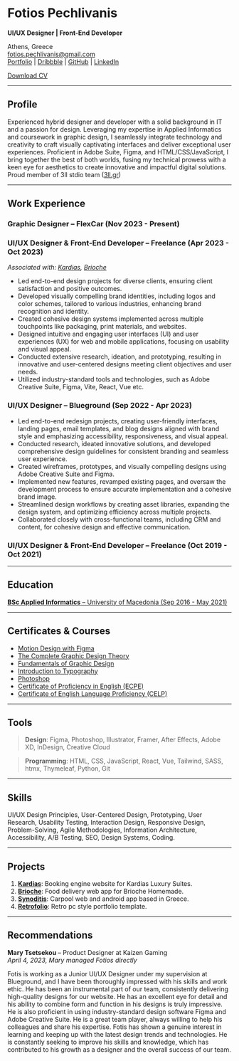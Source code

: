 # Fotios Pechlivanis

**UI/UX Designer | Front-End Developer**

Athens, Greece  
[fotios.pechlivanis@gmail.com](mailto:fotios.pechlivanis@gmail.com)  
[Portfolio](https://patriarxis.com) | [Dribbble](https://dribbble.com/patriarxis) | [GitHub](https://github.com/patriarxis) | [LinkedIn](https://linkedin.com/in/patriarxis)

[Download CV](cv/fotios-pechlivanis-cv.pdf)

---

## Profile

Experienced hybrid designer and developer with a solid background in IT and a passion for design. Leveraging my expertise in Applied Informatics and coursework in graphic design, I seamlessly integrate technology and creativity to craft visually captivating interfaces and deliver exceptional user experiences. Proficient in Adobe Suite, Figma, and HTML/CSS/JavaScript, I bring together the best of both worlds, fusing my technical prowess with a keen eye for aesthetics to create innovative and impactful digital solutions. Proud member of 3ll stdio team ([3ll.gr](https://3ll.gr))

---

## Work Experience

### Graphic Designer – FlexCar (Nov 2023 - Present)

### UI/UX Designer & Front-End Developer – Freelance (Apr 2023 - Oct 2023)

_Associated with: [Kardias](#/projects/kardias), [Brioche](#/projects/brioche)_

- Led end-to-end design projects for diverse clients, ensuring client satisfaction and positive outcomes.
- Developed visually compelling brand identities, including logos and color schemes, tailored to various industries, enhancing brand recognition and identity.
- Created cohesive design systems implemented across multiple touchpoints like packaging, print materials, and websites.
- Designed intuitive and engaging user interfaces (UI) and user experiences (UX) for web and mobile applications, focusing on usability and visual appeal.
- Conducted extensive research, ideation, and prototyping, resulting in innovative and user-centered designs meeting client objectives and user needs.
- Utilized industry-standard tools and technologies, such as Adobe Creative Suite, Figma, Vite, React, Vue etc.

### UI/UX Designer – Blueground (Sep 2022 - Apr 2023)

- Led end-to-end redesign projects, creating user-friendly interfaces, landing pages, email templates, and blog designs aligned with brand style and emphasizing accessibility, responsiveness, and visual appeal.
- Conducted research, ideated innovative solutions, and developed comprehensive design guidelines for consistent branding and seamless user experience.
- Created wireframes, prototypes, and visually compelling designs using Adobe Creative Suite and Figma.
- Implemented new features, revamped existing pages, and oversaw the development process to ensure accurate implementation and a cohesive brand image.
- Streamlined design workflows by creating asset libraries, expanding the design system, and optimizing efficiency across multiple projects.
- Collaborated closely with cross-functional teams, including CRM and content, for cohesive design and effective communication.

### UI/UX Designer & Front-End Developer – Freelance (Oct 2019 - Oct 2021)

---

## Education

[**BSc Applied Informatics** – University of Macedonia (Sep 2016 - May 2021)](https://patriarxis.com/certificates/bsc-applied-informatics-uom.pdf)

---

## Certificates & Courses

- [Motion Design with Figma](https://udemy-certificate.s3.amazonaws.com/pdf/UC-5b749fe8-8770-4df6-ad8a-2d3022d9228e.pdf)
- [The Complete Graphic Design Theory](https://udemy-certificate.s3.amazonaws.com/pdf/UC-746bc4e6-642f-4aba-87b4-d42952da2bea.pdf)
- [Fundamentals of Graphic Design](https://coursera.org/share/d0532c911f885c1b3505b74783894a88)
- [Introduction to Typography](https://coursera.org/share/1ec4d1ba7c3b3050ad1e92909c28dbc7)
- [Photoshop](https://patriarxis.com/certificates/photoshop.pdf)
- [Certificate of Proficiency in English (ECPE)](https://patriarxis.com/certificates/english-language/celp.jpg)
- [Certificate of English Language Proficiency (CELP)](https://patriarxis.com/certificates/english-language/ecpe.jpg)

---

## Tools

> **Design**:
> Figma, Photoshop, Illustrator, Framer, After Effects, Adobe XD, InDesign, Creative Cloud

> **Programming**:
> HTML, CSS, JavaScript, React, Vue, Tailwind, SASS, htmx, Thymeleaf, Python, Git

---

## Skills

UI/UX Design Principles, User-Centered Design, Prototyping, User Research, Usability Testing, Interaction Design, Responsive Design, Problem-Solving, Agile Methodologies, Information Architecture, Accessibility, A/B Testing, SEO, Design Systems, Coding.

---

## Projects

1. [**Kardias**](#/projects/kardias): Booking engine website for Kardias Luxury Suites.
2. [**Brioche**](#/projects/brioche): Food delivery web app for Brioche Homemade.
3. [**Synoditis**](#/projects/synoditis): Carpool web and android app based in Greece.
4. [**Retrofolio**](#/projects/retrofolio): Retro pc style portfolio template.

---

## Recommendations

**Mary Tsetsekou** – Product Designer at Kaizen Gaming  
_April 4, 2023, Mary managed Fotios directly_  

Fotis is working as a Junior UI/UX Designer under my supervision at Blueground, and I have been thoroughly impressed with his skills and work ethic. He has been an instrumental part of our team, consistently delivering high-quality designs for our website. He has an excellent eye for detail and his ability to combine form and function in his designs is truly impressive. He is also proficient in using industry-standard design software Figma and Adobe Creative Suite. He is a great team player, always willing to help his colleagues and share his expertise. Fotis has shown a genuine interest in learning and keeping up with the latest design trends and technologies. He is constantly seeking to improve his skills and knowledge, which has contributed to his growth as a designer and the overall success of our team.
